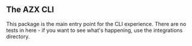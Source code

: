## The AZX CLI

This package is the main entry point for the CLI experience. There are no tests in here - if you want to see what's happening, use the integrations directory.